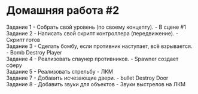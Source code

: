 # Домашняя работа #2
Задание 1 - Собрать свой уровень (по своему концепту). - В сцене #1  
Задание 2 - Написать свой скрипт контроллера (передвижение). - Скрипт готов  
Задание 3 - Сделать бомбу, если противник наступает, всё взрывается. - Bomb Destroy Player  
Задание 4 - Реализовать спаунер противников. - Spawner создает сферу  
Задание 5 - Реализовать стрельбу - ЛКМ  
Задание 7 - Добавить исчезающие двери. - bullet Destroy Door  
Задание 8 - Добавить звуки для объектов - Звуки выстрелов на ЛКМ
